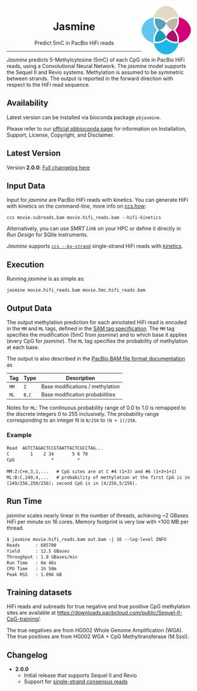 <img src="img/jasmine-logo.png" alt="jasmine logo" width="135px" align="right"/>
<h1 align="center">Jasmine</h1>
<p align="center">Predict 5mC in PacBio HiFi reads</p>

***

*Jasmine* predicts 5-Methylcytosine (5mC) of each CpG site in PacBio HiFi reads,
using a Convolutional Neural Network. The *jasmine* model supports the Sequel II
and Revio systems. Methylation is assumed to be symmetric between strands. The
output is reported in the forward direction with respect to the HiFi read
sequence.

## Availability
Latest version can be installed via bioconda package `pbjasmine`.

Please refer to our [official pbbioconda
page](https://github.com/PacificBiosciences/pbbioconda) for information on
Installation, Support, License, Copyright, and Disclaimer.

## Latest Version
Version **2.0.0**: [Full changelog here](#changelog)

## Input Data
Input for *jasmine* are PacBio HiFi reads with kinetics. You can generate HiFi
with kinetics on the command-line, more info on [ccs.how](https://ccs.how/):

    ccs movie.subreads.bam movie.hifi_reads.bam --hifi-kinetics

Alternatively, you can use *SMRT Link* on your HPC or define it directly in *Run
Design* for SQIIe instruments.

*Jasmine* supports [`ccs --by-strand`](https://ccs.how/faq/mode-by-strand.html)
single-strand HiFi reads with
[kinetics](https://ccs.how/faq/kinetics#what-about-single-strand-reads).

## Execution
Running *jasmine* is as simple as:

    jasmine movie.hifi_reads.bam movie.5mc.hifi_reads.bam

## Output Data
The output methylation prediction for each annotated HiFi read is encoded in the `MM` and `ML` tags,
defined in the [SAM tag specification](https://samtools.github.io/hts-specs/SAMtags.pdf).
The `MM` tag specifies the modification (5mC from *jasmine*) and to which base it applies (every CpG for *jasmine*).
The `ML` tag specifies the probability of methylation at each base.

The output is also described in the [PacBio BAM file
format documentation](https://pacbiofileformats.readthedocs.io/en/latest/BAM.html#use-of-read-tags-for-per-read-base-base-modifications)
as

| Tag  | Type  |           Description            |
| ---- | ----- | -------------------------------- |
| `MM` | `Z`   | Base modifications / methylation |
| `ML` | `B,C` | Base modification probabilities  |

Notes for `ML`: The continuous probability range of 0.0 to 1.0 is remapped to
the discrete integers 0 to 255 inclusively. The probability range corresponding
to an integer N is `N/256` to `(N + 1)/256`.

### Example
```
Read  AGTCTAGACTCCGTAATTACTCGCCTAG...
C        1    2 34       5 6 78
CpG              *         *

MM:Z:C+m,3,1,...   # CpG sites are at C #4 (1+3) and #6 (1+3+1+1)
ML:B:C,249,4,...   # probability of methylation at the first CpG is in [249/256,250/256); second CpG is in [4/256,5/256).
```

## Run Time
*jasmine* scales nearly linear in the number of threads, achieving ~2 GBases
HiFi per minute on 16 cores. Memory footprint is very low with <100 MB per
thread.

    $ jasmine movie.hifi_reads.bam out.bam -j 16 --log-level INFO
    Reads      : 685700
    Yield      : 12.5 GBases
    Throughput : 1.8 GBases/min
    Run Time   : 6m 46s
    CPU Time   : 1h 58m
    Peak RSS   : 1.096 GB

## Training datasets
HiFi reads and subreads for true negative and true positive CpG methylation
sites are available at
https://downloads.pacbcloud.com/public/Sequel-II-CpG-training/.

The true negatives are from HG002 Whole Genome Amplification (WGA). The true
positives are from HG002 WGA + CpG Methyltransferase (M.Sssl).


## Changelog

 * **2.0.0**
   * Initial release that supports Sequel II and Revio
   * Support for [single-strand consensus reads](https://ccs.how/faq/mode-by-strand.html)
